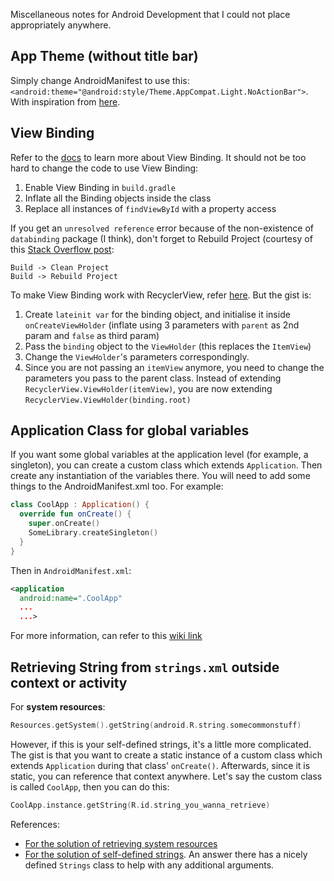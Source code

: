 Miscellaneous notes for Android Development that I could not place appropriately anywhere.

## App Theme (without title bar)
Simply change AndroidManifest to use this: `<android:theme="@android:style/Theme.AppCompat.Light.NoActionBar">`. With inspiration from [here](https://stackoverflow.com/questions/13370719/remove-android-default-action-bar).

## View Binding
Refer to the [docs](https://developer.android.com/topic/libraries/view-binding) to learn more about View Binding. It should not be too hard to change the code to use View Binding:
1. Enable View Binding in `build.gradle`
2. Inflate all the Binding objects inside the class
3. Replace all instances of `findViewById` with a property access

If you get an `unresolved reference` error because of the non-existence of `databinding` package (I think), don't forget to Rebuild Project (courtesy of this [Stack Overflow post](https://stackoverflow.com/questions/55933708/unresolved-referenceactivitymainbinding):
```
Build -> Clean Project
Build -> Rebuild Project
```

To make View Binding work with RecyclerView, refer [here](https://stackoverflow.com/questions/60313719/how-to-use-android-view-binding-with-recyclerview). But the gist is:
1. Create `lateinit var` for the binding object, and initialise it inside `onCreateViewHolder` (inflate using 3 parameters with `parent` as 2nd param and `false` as third param)
2. Pass the `binding` object to the `ViewHolder` (this replaces the `ItemView`)
3. Change the `ViewHolder`'s parameters correspondingly. 
4. Since you are not passing an `itemView` anymore, you need to change the parameters you pass to the parent class. Instead of extending `RecyclerView.ViewHolder(itemView)`, you are now extending `RecyclerView.ViewHolder(binding.root)`

## Application Class for global variables
If you want some global variables at the application level (for example, a singleton), you can create a custom class which extends `Application`. Then create any instantiation of the variables there. You will need to add some things to the AndroidManifest.xml too.
For example:

```kotlin
class CoolApp : Application() {
  override fun onCreate() {
    super.onCreate()
    SomeLibrary.createSingleton()
  }
}
```

Then in `AndroidManifest.xml`:
```xml
<application
  android:name=".CoolApp"
  ...
  ...>
```

For more information, can refer to this [wiki link](https://github.com/codepath/android_guides/wiki/Understanding-the-Android-Application-Class)

## Retrieving String from `strings.xml` outside context or activity
For **system resources**: 
```kotlin
Resources.getSystem().getString(android.R.string.somecommonstuff)
```

However, if this is your self-defined strings, it's a little more complicated. The gist is that you want to create a static instance of a custom class which extends `Application` during that class' `onCreate()`. Afterwards, since it is static, you can reference that context anywhere. Let's say the custom class is called `CoolApp`, then you can do this:
```kotlin
CoolApp.instance.getString(R.id.string_you_wanna_retrieve)
```

References:
* [For the solution of retrieving system resources](https://stackoverflow.com/questions/4253328/getstring-outside-of-a-context-or-activity/8765766)
* [For the solution of self-defined strings](https://stackoverflow.com/questions/4391720/how-can-i-get-a-resource-content-from-a-static-context/4391811#4391811). An answer there has a nicely defined `Strings` class to help with any additional arguments.

